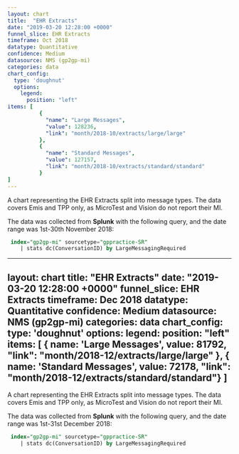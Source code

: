 ```yaml
---
layout: chart
title:  "EHR Extracts"
date: "2019-03-20 12:28:00 +0000"
funnel_slice: EHR Extracts
timeframe: Oct 2018
datatype: Quantitative
confidence: Medium
datasource: NMS (gp2gp-mi)
categories: data
chart_config: 
  type: 'doughnut'
  options:
    legend:
      position: "left"
items: [
          {
            "name": "Large Messages",
            "value": 128236,
            "link": "month/2018-10/extracts/large/large"
          },
          {
            "name": "Standard Messages",
            "value": 127157,
            "link": "month/2018-10/extracts/standard/standard"
          }
]
---
```

A chart representing the EHR Extracts split into message types. The data covers Emis and TPP only, as MicroTest and Vision do not report their MI.

The data was collected from **Splunk** with the following query, and the date range was 1st-30th November 2018:

```sql
 index="gp2gp-mi" sourcetype="gppractice-SR"
    | stats dc(ConversationID) by LargeMessagingRequired
```

---
layout: chart
title:  "EHR Extracts"
date: "2019-03-20 12:28:00 +0000"
funnel_slice: EHR Extracts
timeframe: Dec 2018
datatype: Quantitative
confidence: Medium
datasource: NMS (gp2gp-mi)
categories: data
chart_config: 
  type: 'doughnut'
  options:
    legend:
      position: "left"
items: [ 
          { name: 'Large Messages', value: 81792, "link": "month/2018-12/extracts/large/large" },
          { name: 'Standard Messages', value: 72178, "link": "month/2018-12/extracts/standard/standard"} 
  ]
---
A chart representing the EHR Extracts split into message types. The data covers Emis and TPP only, as MicroTest and Vision do not report their MI.

The data was collected from **Splunk** with the following query, and the date range was 1st-31st December 2018:

```sql
 index="gp2gp-mi" sourcetype="gppractice-SR"
    | stats dc(ConversationID) by LargeMessagingRequired
```
